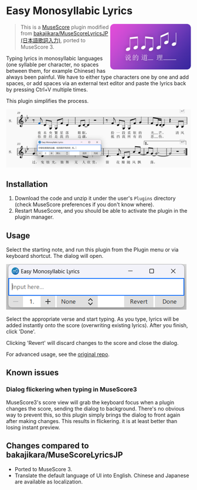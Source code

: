 # Easy Monosyllabic Lyrics

<img align=right src="./EasyMonosyllabicLyrics.png" width=220px />

> This is a [MuseScore](http://musescore.org/) plugin modified from [bakajikara/MuseScoreLyricsJP (日本語歌詞入力)](https://github.com/bakajikara/MuseScoreLyricsJP), ported to MuseScore 3.

Typing lyrics in monosyllabic languages (one syllable per character, no spaces between them, for example Chinese) has always been painful. We have to either type characters one by one and add spaces, or add spaces via an external text editor and paste the lyrics back by pressing Ctrl+V multiple times.

This plugin simplifies the process.

![Screenshot](readme-assets/screenshot.png)

## Installation

1. Download the code and unzip it under the user's `Plugins` directory (check MuseScore preferences if you don't know where).
2. Restart MuseScore, and you should be able to activate the plugin in the plugin manager.

## Usage

Select the starting note, and run this plugin from the Plugin menu or via keyboard shortcut. The dialog will open.

![Dialog](readme-assets/dialog.png)

Select the appropriate verse and start typing. As you type, lyrics will be added instantly onto the score (overwriting existing lyrics). After you finish, click 'Done'.

Clicking 'Revert' will discard changes to the score and close the dialog.

For advanced usage, see the [original repo](https://github.com/bakajikara/MuseScoreLyricsJP).

## Known issues

### Dialog flickering when typing in MuseScore3

MuseScore3's score view will grab the keyboard focus when a plugin changes the score, sending the dialog to background. There's no obvious way to prevent this, so this plugin simply brings the dialog to front again after making changes. This results in flickering. it is at least better than losing instant preview.

## Changes compared to bakajikara/MuseScoreLyricsJP

- Ported to MuseScore 3.
- Translate the default language of UI into English. Chinese and Japanese are available as localization.
